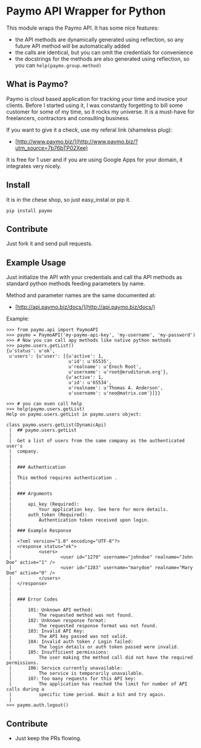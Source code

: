 # Paymo API Wrapper for Python

This module wraps the Paymo API. It has some nice features:

  - the API methods are dynamically generated using reflection, 
    so any future API method will be automatically added
  - the calls are identical, but you can omit the credentials 
    for convenience
  - the docstrings for the methods are also generated using
    reflection, so you can `help(paymo.group.method)`

## What is Paymo?

Paymo is cloud based application for tracking your time and invoice
your clients. Before I started using it, I was constantly forgetting
to bill some customer for some of my time, so it rocks my universe. 
It is a must-have for freelancers, contractors and consulting business.

If you want to give it a check, use my referal link (shameless plug):

  - [http://www.paymo.biz/](http://www.paymo.biz/?utm_source=7b76bTP02Xee)

It is free for 1 user and if you are using Google Apps for your domain,
it integrates very nicely.

## Install

It is in the chese shop, so just easy_instal or pip it.

    pip install paymo
    
## Contribute

Just fork it and send pull requests.

## Example Usage

Just initialize the API with your credentials and call tha API
methods as standard python methods feeding parameters by name.

Method and parameter names are the same documented at:

  - [http://api.paymo.biz/docs/](http://api.paymo.biz/docs/)

Example:

    >>> from paymo.api import PaymoAPI
    >>> paymo = PaymoAPI('my-paymo-api-key', 'my-username', 'my-password')
    >>> # Now you can call apy methods like native python methods
    >>> paymo.users.getList()
    {u'status': u'ok',
     u'users': {u'user': [{u'active': 1,
                           u'id': u'65535',
                           u'realname': u'Enoch Root',
                           u'username': u'root@eruditorum.org'},
                          {u'active': 1,
                           u'id': u'65534',
                           u'realname': u'Thomas A. Anderson',
                           u'username': u'neo@matrix.com'}]}}
    
    >>> # you can even call help
    >>> help(paymo.users.getList)
    Help on paymo.users.getList in paymo.users object:

    class paymo.users.getList(DynamicApi)
     |  ## paymo.users.getList
     |  
     |  Get a list of users from the same company as the authenticated user's
     |  company.
     |  
     |  
     |  ### Authentication
     |  
     |  This method requires authentication .
     |  
     |  
     |  ### Arguments
     |  
     |      api_key (Required):
     |          Your application key. See here for more details.
     |      auth_token (Required):
     |          Authentication token received upon login.
     |  
     |  ### Example Response
     |  
     |  <?xml version="1.0" encoding="UTF-8"?>
     |  <response status="ok">
     |          <users>
     |                  <user id="1279" username="johndoe" realname="John Doe" active="1" />
     |                  <user id="1283" username="marydoe" realname="Mary Doe" active="0" />
     |          </users>
     |  </response>
     |  
     |  
     |  ### Error Codes
     |  
     |      101: Unknown API method:
     |          The requested method was not found.
     |      102: Unknown response format:
     |          The requested response format was not found.
     |      103: Invalid API Key:
     |          The API key passed was not valid.
     |      104: Invalid auth token / Login failed:
     |          The login details or auth token passed were invalid.
     |      105: Insufficient permissions:
     |          The user making the method call did not have the required permissions.
     |      106: Service currently unavailable:
     |          The service is temporarily unavailable.
     |      107: Too many requests for this API key:
     |          The application has reached the limit for number of API calls during a 
     |          specific time period. Wait a bit and try again.
     |
    >>> paymo.auth.logout()

## Contribute

  - Just keep the PRs flowing.
